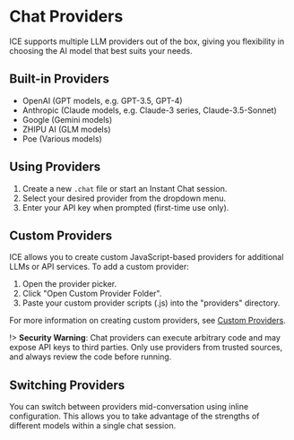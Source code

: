# Chat Providers

ICE supports multiple LLM providers out of the box, giving you flexibility in choosing the AI model that best suits your needs.

## Built-in Providers

- OpenAI (GPT models, e.g. GPT-3.5, GPT-4)
- Anthropic (Claude models, e.g. Claude-3 series, Claude-3.5-Sonnet)
- Google (Gemini models)
- ZHIPU AI (GLM models)
- Poe (Various models)

## Using Providers

1. Create a new `.chat` file or start an Instant Chat session.
2. Select your desired provider from the dropdown menu.
3. Enter your API key when prompted (first-time use only).

## Custom Providers

ICE allows you to create custom JavaScript-based providers for additional LLMs or API services. To add a custom provider:

1. Open the provider picker.
2. Click "Open Custom Provider Folder".
3. Paste your custom provider scripts (.js) into the "providers" directory.

For more information on creating custom providers, see [Custom Providers](custom-providers.md).

!> **Security Warning**: Chat providers can execute arbitrary code and may expose API keys to third parties. Only use providers from trusted sources, and always review the code before running.

## Switching Providers

You can switch between providers mid-conversation using inline configuration. This allows you to take advantage of the strengths of different models within a single chat session.
